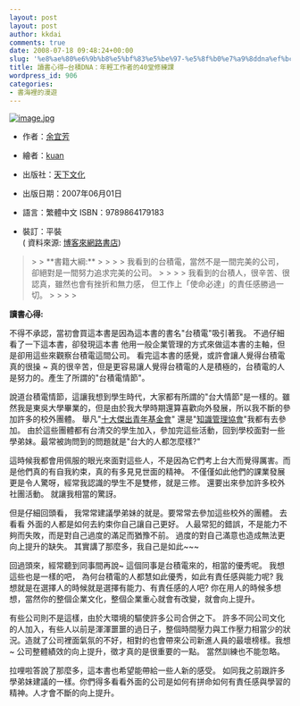 ```yaml
---
layout: post
layout: post
author: kkdai
comments: true
date: 2008-07-18 09:48:24+00:00
slug: '%e8%ae%80%e6%9b%b8%e5%bf%83%e5%be%97-%e5%8f%b0%e7%a9%8ddna%ef%bc%9a%e5%b9%b4%e8%bc%95%e5%b7%a5%e4%bd%9c%e8%80%85%e7%9a%8440%e5%a0%82%e4%bf%ae%e7%b7%b4%e8%aa%b2'
title: 讀書心得–台積DNA：年輕工作者的40堂修練課
wordpress_id: 906
categories:
- 書海裡的漫遊
---
```


[![image.jpg](http://static.flickr.com/3178/2670626140_c0876bf343.jpg)](http://www.flickr.com/photos/27643002@N00/2670626140/)

 

 

  
  * 作者：[余宜芳](http://search.books.com.tw/exep/prod_search_author.php?key=%A7E%A9y%AA%DA)
   
  * 繪者：[kuan](http://search.books.com.tw/exep/prod_search_author.php?key=kuan)
   
  * 出版社：[天下文化](http://www.books.com.tw/exep/pub_book.php?pubid=cwpc)
   
  * 出版日期：2007年06月01日 
   
  * 語言：繁體中文 ISBN：9789864179183 
   
  * 裝訂：平裝        
( 資料來源: [博客來網路書店](http://www.books.com.tw/exep/prod/booksfile.php?item=0010367823)) 
 

<blockquote></blockquote>

 

<blockquote>  
> 
> **書籍大綱:**
> 
>    
> 
> 我看到的台積電，當然不是一間完美的公司，        
卻絕對是一間努力追求完美的公司。 
> 
>    
> 
> 我看到的台積人，很辛苦、很認真，雖然也會有挫折和無力感，        
但工作上「使命必達」的責任感勝過一切。 
> 
>    
> 
> </blockquote>

 

**讀書心得:**

 

不得不承認，當初會買這本書是因為這本書的書名"台積電"吸引著我。 不過仔細看了一下這本書，卻發現這本書 他用一般企業管理的方式來做這本書的主軸，但是卻用這些來觀察台積電這間公司。 看完這本書的感覺，或許會讓人覺得台積電真的很操 ~ 真的很辛苦，但是更容易讓人覺得台積電的人是積極的，台積電的人是努力的。產生了所謂的"台積電情節"。


<!-- more -->
  

說道台積電情節，這讓我想到學生時代，大家都有所謂的"台大情節"是一樣的。雖然我是東吳大學畢業的，但是由於我大學時期還算喜歡向外發展，所以我不斷的參加許多的校外團體。 舉凡"[十大傑出青年基金會](http://www.persons.org.tw/)" 還是"[知識管理協會](http://www.ckma.org/)"我都有去參加。 由於這些團體都有台清交的學生加入，參加完這些活動，回到學校面對一些學弟妹。最常被詢問到的問題就是"台大的人都怎麼樣?"

 

這時候我都會用佩服的眼光來面對這些人，不是因為它們考上台大而覺得厲害。而是他們真的有自我約束，真的有多見見世面的精神。 不僅僅如此他們的課業發展更是令人驚呀，經常我認識的學生不是雙修，就是三修。 還要出來參加許多校外社團活動。 就讓我相當的驚訝。

 

但是仔細回頭看， 我常常建議學弟妹的就是。要常常去參加這些校外的團體。 去看看 外面的人都是如何去約束你自己讓自己更好。 人最常犯的錯誤，不是能力不夠而失敗，而是對自己過度的滿足而猶豫不前。 過度的對自己滿意也造成無法更向上提升的缺失。 其實講了那麼多，我自己是如此~~~ 

 

回過頭來，經常聽到同事間再說~ 這個同事是台積電來的，相當的優秀呢。 我想這些也是一樣的吧， 為何台積電的人都慧如此優秀，如此有責任感與能力呢? 我想就是在選擇人的時候就是選擇有能力、有責任感的人吧? 你在用人的時候多想想，當然你的整個企業文化，整個企業重心就會有改變，就會向上提升。

 

有些公司則不是這樣，由於大環境的驅使許多公司合併之下。 許多不同公司文化的人加入，有些人以前是渾渾噩噩的過日子，整個時間壓力與工作壓力相當少的狀況。造就了公司裡面氣氛的不好，相對的也會帶來公司新進人員的最壞榜樣。我想~ 公司整體績效的向上提升，徵才真的是很重要的一點。 當然訓練也不能忽略。

 

拉哩啦答說了那麼多，這本書也希望能帶給一些人新的感受。 如同我之前跟許多學弟妹建議的一樣。你們得多看看外面的公司是如何有拼命如何有責任感與學習的精神。人才會不斷的向上提升。

